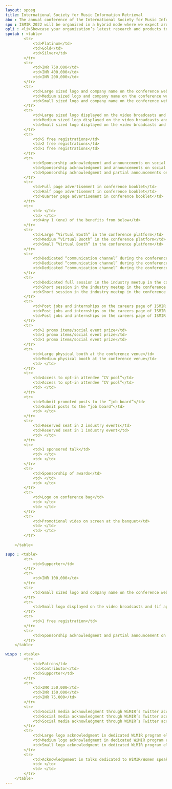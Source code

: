 ```yaml
---
layout: sposg
title: International Society for Music Information Retrieval
abo : The annual conference of the International Society for Music Information Retrieval (ISMIR) will be held in Bengaluru, India from December 4-8, 2022. ISMIR represents the largest body of scholars, researchers and practitioners in the field of music information retrieval (MIR), an interdisciplinary research area concerned with processing, analysing, organising and accessing music information. The scope of ISMIR extends across the fields of computer science, musicology, cognitive science, library & information science and electrical engineering. With its strong research and application leanings, the ISMIR conference has traditionally been supported by prominent names in the music industry across the world.
spo : ISMIR 2022 will be organized in a hybrid mode where we expect around 150 participants attending physically and over 800 participants virtually from around the world. ISMIR 2022 offers sponsorship opportunities for the main conference event in Platinum, Gold, Silver tiers, and as a Supporter. Taking this opportunity to become a valued sponsor of the conference provides you a platform to
opli : <li>Showcase your organization’s latest research and products to an International community of MIR researchers and practitioners</li><li>Recruit top technical talent</li><li>Follow state of the art in music information research and technologies</li>
spotab : <table>
        <tr>
            <td>Platinum</td>
            <td>Gold</td>
            <td>Silver</td>
        </tr>
        <tr>
            <td>INR 750,000</td>
            <td>INR 400,000</td>
            <td>INR 200,000</td>
        </tr>
        <tr>
            <td>Large sized logo and company name on the conference website and proceedings</td>
            <td>Medium sized logo and company name on the conference website and proceedings</td>
            <td>Small sized logo and company name on the conference website and proceedings</td>
        </tr>
        <tr>
            <td>Large sized logo displayed on the video broadcasts and (if applicable) conference platforms</td>
            <td>Medium sized logo displayed on the video broadcasts and (if applicable) conference platforms</td>
            <td>Small sized logo displayed on the video broadcasts and (if applicable) conference platforms</td>
        </tr>
        <tr>
            <td>5 free registrations</td>
            <td>2 free registrations</td>
            <td>1 free registrations</td>
        </tr>
        <tr>
            <td>Sponsorship acknowledgment and announcements on social media</td>
            <td>Sponsorship acknowledgment and announcements on social media</td>
            <td>Sponsorship acknowledgment and partial announcements on social media</td>
        </tr>
        <tr>
            <td>Full page advertisement in conference booklet</td>
            <td>Half page advertisement in conference booklet</td>
            <td>Quarter page advertisement in conference booklet</td>
        </tr>
        <tr>
            <td> </td>
            <td> </td>
            <td>Any 1 (one) of the benefits from below</td>
        </tr>
        <tr>
            <td>Large “Virtual Booth” in the conference platform</td>
            <td>Medium “Virtual Booth” in the conference platform</td>
            <td>Small “Virtual Booth” in the conference platform</td>
        </tr>
        <tr>
            <td>Dedicated “communication channel” during the conference</td>
            <td>Dedicated “communication channel” during the conference</td>
            <td>Dedicated “communication channel” during the conference</td>
        </tr>
        <tr>
            <td>Dedicated full session in the industry meetup in the conference program</td>
            <td>Short session in the industry meetup in the conference program</td>
            <td>Short session in the industry meetup in the conference program</td>
        </tr>
        <tr>
            <td>Post jobs and internships on the careers page of ISMIR 2022 website</td>
            <td>Post jobs and internships on the careers page of ISMIR 2022 website</td>
            <td>Post jobs and internships on the careers page of ISMIR 2022 website</td>
        </tr>
        <tr>
            <td>2 promo items/social event prize</td>
            <td>1 promo items/social event prize</td>
            <td>1 promo items/social event prize</td>
        </tr>
        <tr>
            <td>Large physical booth at the conference venue</td>
            <td>Medium physical booth at the conference venue</td>
            <td> </td>
        </tr>
        <tr>
            <td>Access to opt-in attendee “CV pool”</td>
            <td>Access to opt-in attendee “CV pool”</td>
            <td> </td>
        </tr>
        <tr>
            <td>Submit promoted posts to the “job board”</td>
            <td>Submit posts to the “job board”</td>
            <td> </td>
        </tr>
        <tr>
            <td>Reserved seat in 2 industry events</td>
            <td>Reserved seat in 1 industry event</td>
            <td> </td>
        </tr>
        <tr>
            <td>1 sponsored talk</td>
            <td> </td>
            <td> </td>
        </tr>
        <tr>
            <td>Sponsorship of awards</td>
            <td> </td>
            <td> </td>
        </tr>
        <tr>
            <td>Logo on conference bag</td>
            <td> </td>
            <td> </td>
        </tr>
        <tr>
            <td>Promotional video on screen at the banquet</td>
            <td> </td>
            <td> </td>
        </tr>
                        
    </table>

supo : <table>
        <tr>
            <td>Supporter</td>
        </tr>
        <tr>
            <td>INR 100,000</td>
        </tr>
        <tr>
            <td>Small sized logo and company name on the conference website and proceedings</td>
        </tr>
        <tr>
            <td>Small logo displayed on the video broadcasts and (if applicable) conference platforms</td>
        </tr>
        <tr>
            <td>1 free registration</td>
        </tr>
        <tr>
            <td>Sponsorship acknowledgment and partial announcement on Social Media</td>
        </tr>
    </table>

wispo : <table>
        <tr>
            <td>Patron</td>
            <td>Contributor</td>
            <td>Supporter</td>
        </tr>
        <tr>
            <td>INR 350,000</td>
            <td>INR 150,000</td>
            <td>INR 75,000</td>
        </tr>
        <tr>
            <td>Social media acknowledgment through WiMIR’s Twitter account</td>
            <td>Social media acknowledgment through WiMIR’s Twitter account</td>
            <td>Social media acknowledgment through WiMIR’s Twitter account</td>
        </tr>
        <tr>
            <td>Large logo acknowledgment in dedicated WiMIR program elements*</td>
            <td>Medium logo acknowledgment in dedicated WiMIR program elements*</td>
            <td>Small logo acknowledgment in dedicated WiMIR program elements*</td>
        </tr>
        <tr>
            <td>Acknowledgement in talks dedicated to WiMIR/Women speakers</td>
            <td> </td>
            <td> </td>
        </tr>	 	 	
    </table>
---
```

